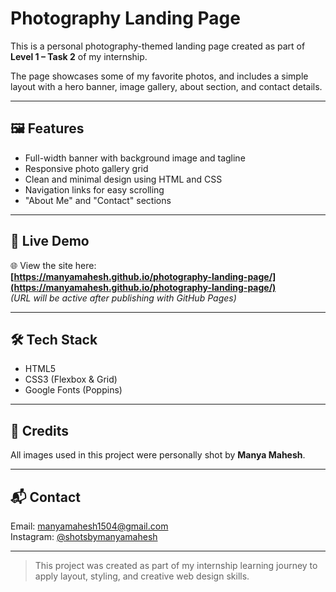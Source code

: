 # Photography Landing Page

This is a personal photography-themed landing page created as part of **Level 1 – Task 2** of my internship.

The page showcases some of my favorite photos, and includes a simple layout with a hero banner, image gallery, about section, and contact details.

---

## 🖼️ Features

- Full-width banner with background image and tagline
- Responsive photo gallery grid
- Clean and minimal design using HTML and CSS
- Navigation links for easy scrolling
- "About Me" and "Contact" sections

---

## 🚀 Live Demo

🌐 View the site here:  
**[https://manyamahesh.github.io/photography-landing-page/](https://manyamahesh.github.io/photography-landing-page/)**  
_(URL will be active after publishing with GitHub Pages)_

---

## 🛠️ Tech Stack

- HTML5  
- CSS3 (Flexbox & Grid)
- Google Fonts (Poppins)

---

## 📸 Credits

All images used in this project were personally shot by **Manya Mahesh**.

---

## 📬 Contact

Email: manyamahesh1504@gmail.com  
Instagram: [@shotsbymanyamahesh](https://instagram.com/shotsbymanyamahesh)

---

> This project was created as part of my internship learning journey to apply layout, styling, and creative web design skills.
